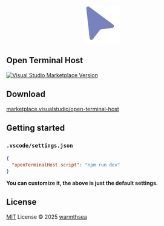 <p align="center">
  <img width="100px" src="https://github.com/warmthsea/open-terminal-host/blob/main/res/icon.png">
</p>

## Open Terminal Host

<a href="https://marketplace.visualstudio.com/items?itemName=warmthsea.open-terminal-host" target="__blank"><img src="https://img.shields.io/visual-studio-marketplace/v/warmthsea.open-terminal-host.svg?color=eee&amp;label=VS%20Code%20Marketplace&logo=visual-studio-code" alt="Visual Studio Marketplace Version" /></a>

## Download

[marketplace.visualstudio/open-terminal-host](https://marketplace.visualstudio.com/items?itemName=warmthsea.open-terminal-host)

## Getting started

### `.vscode/settings.json`
``` json
{
  "openTerminalHost.script": "npm run dev"
}
```
**You can customize it, the above is just the default settings.**

## License

[MIT](./LICENSE.md) License © 2025 [warmthsea](https://github.com/warmthsea)
